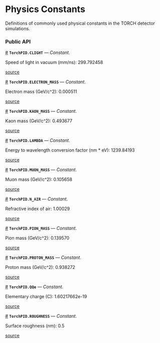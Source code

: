 
<a id='Physics-Constants'></a>

<a id='Physics-Constants-1'></a>

# Physics Constants




Definitions of commonly used physical constants in the TORCH detector simulations.


<a id='Public-API'></a>

<a id='Public-API-1'></a>

### Public API

<a id='TorchPID.CLIGHT' href='#TorchPID.CLIGHT'>#</a>
**`TorchPID.CLIGHT`** &mdash; *Constant*.



Speed of light in vacuum (mm/ns): 299.792458


<a target='_blank' href='https://github.com/rrabadan/TorchPID.jl/blob/5f20ea0e22a6826c96b767257621959b44c97e4a/src/PhysicsConstants.jl#L10' class='documenter-source'>source</a><br>

<a id='TorchPID.ELECTRON_MASS' href='#TorchPID.ELECTRON_MASS'>#</a>
**`TorchPID.ELECTRON_MASS`** &mdash; *Constant*.



Electron mass (GeV/c^2): 0.000511


<a target='_blank' href='https://github.com/rrabadan/TorchPID.jl/blob/5f20ea0e22a6826c96b767257621959b44c97e4a/src/PhysicsConstants.jl#L25' class='documenter-source'>source</a><br>

<a id='TorchPID.KAON_MASS' href='#TorchPID.KAON_MASS'>#</a>
**`TorchPID.KAON_MASS`** &mdash; *Constant*.



Kaon mass (GeV/c^2): 0.493677


<a target='_blank' href='https://github.com/rrabadan/TorchPID.jl/blob/5f20ea0e22a6826c96b767257621959b44c97e4a/src/PhysicsConstants.jl#L19' class='documenter-source'>source</a><br>

<a id='TorchPID.LAMBDA' href='#TorchPID.LAMBDA'>#</a>
**`TorchPID.LAMBDA`** &mdash; *Constant*.



Energy to wavelength conversion factor (nm * eV): 1239.84193


<a target='_blank' href='https://github.com/rrabadan/TorchPID.jl/blob/5f20ea0e22a6826c96b767257621959b44c97e4a/src/PhysicsConstants.jl#L31' class='documenter-source'>source</a><br>

<a id='TorchPID.MUON_MASS' href='#TorchPID.MUON_MASS'>#</a>
**`TorchPID.MUON_MASS`** &mdash; *Constant*.



Muon mass (GeV/c^2): 0.105658


<a target='_blank' href='https://github.com/rrabadan/TorchPID.jl/blob/5f20ea0e22a6826c96b767257621959b44c97e4a/src/PhysicsConstants.jl#L28' class='documenter-source'>source</a><br>

<a id='TorchPID.N_AIR' href='#TorchPID.N_AIR'>#</a>
**`TorchPID.N_AIR`** &mdash; *Constant*.



Refractive index of air: 1.00029


<a target='_blank' href='https://github.com/rrabadan/TorchPID.jl/blob/5f20ea0e22a6826c96b767257621959b44c97e4a/src/PhysicsConstants.jl#L34' class='documenter-source'>source</a><br>

<a id='TorchPID.PION_MASS' href='#TorchPID.PION_MASS'>#</a>
**`TorchPID.PION_MASS`** &mdash; *Constant*.



Pion mass (GeV/c^2): 0.139570


<a target='_blank' href='https://github.com/rrabadan/TorchPID.jl/blob/5f20ea0e22a6826c96b767257621959b44c97e4a/src/PhysicsConstants.jl#L16' class='documenter-source'>source</a><br>

<a id='TorchPID.PROTON_MASS' href='#TorchPID.PROTON_MASS'>#</a>
**`TorchPID.PROTON_MASS`** &mdash; *Constant*.



Proton mass (GeV/c^2): 0.938272


<a target='_blank' href='https://github.com/rrabadan/TorchPID.jl/blob/5f20ea0e22a6826c96b767257621959b44c97e4a/src/PhysicsConstants.jl#L22' class='documenter-source'>source</a><br>

<a id='TorchPID.QQe' href='#TorchPID.QQe'>#</a>
**`TorchPID.QQe`** &mdash; *Constant*.



Elementary charge (C): 1.60217662e-19


<a target='_blank' href='https://github.com/rrabadan/TorchPID.jl/blob/5f20ea0e22a6826c96b767257621959b44c97e4a/src/PhysicsConstants.jl#L13' class='documenter-source'>source</a><br>

<a id='TorchPID.ROUGHNESS' href='#TorchPID.ROUGHNESS'>#</a>
**`TorchPID.ROUGHNESS`** &mdash; *Constant*.



Surface roughness (nm): 0.5


<a target='_blank' href='https://github.com/rrabadan/TorchPID.jl/blob/5f20ea0e22a6826c96b767257621959b44c97e4a/src/PhysicsConstants.jl#L37' class='documenter-source'>source</a><br>

